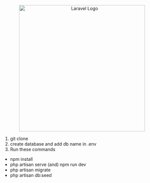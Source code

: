 <p align="center"><a href="https://laravel.com" target="_blank"><img src="https://raw.githubusercontent.com/laravel/art/master/logo-lockup/5%20SVG/2%20CMYK/1%20Full%20Color/laravel-logolockup-cmyk-red.svg" width="400" alt="Laravel Logo"></a></p>

1. git clone
2. create database and add db name in .env
3. Run these commands
- npm install
- php artisan serve (and) npm run dev
- php artisan migrate
- php artisan db:seed
